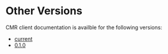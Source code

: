 # Other Versions

CMR client documentation is availble for the following versions:

* [current](../current)
* [0.1.0](../0.1.0)
